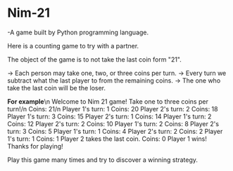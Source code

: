 # Nim-21
-A game built by Python programming language.

Here is a counting game to try with a partner.

The object of the game is to not take the last coin form "21".

-> Each person may take one, two, or three coins per turn.
-> Every turn we subtract what the last player to from the remaining coins.
-> The one who take the last coin will be the loser.

 **********************************For example**********************************\n
      Welcome to Nim 21 game! Take one to three coins per turn!/n
      Coins:  21/n
      Player 1's turn: 1
      Coins:  20
      Player 2's turn: 2
      Coins:  18
      Player 1's turn: 3
      Coins:  15
      Player 2's turn: 1
      Coins:  14
      Player 1's turn: 2
      Coins:  12
      Player 2's turn: 2
      Coins:  10
      Player 1's turn: 2
      Coins:  8
      Player 2's turn: 3
      Coins:  5
      Player 1's turn: 1
      Coins:  4
      Player 2's turn: 2
      Coins:  2
      Player 1's turn: 1
      Coins:  1
      Player 2 takes the last coin.
      Coins: 0
      Player 1 wins!
      Thanks for playing!

Play this game many times and try to discover a winning strategy.
